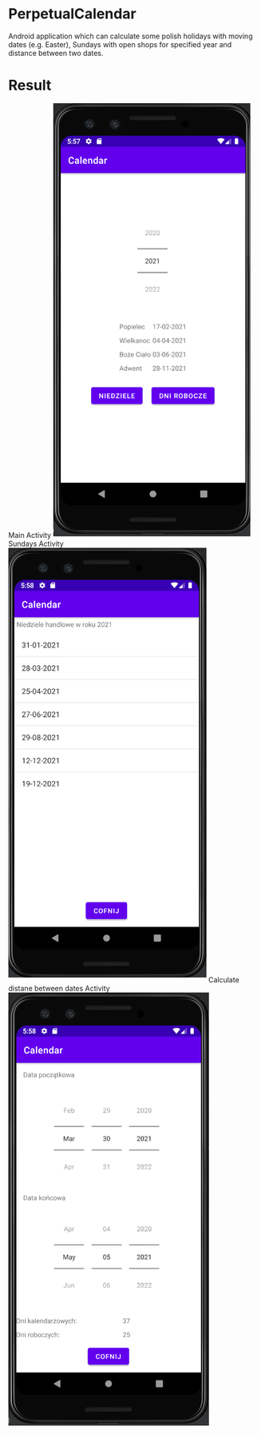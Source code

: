 # PerpetualCalendar
Android application which can calculate some polish holidays with moving dates (e.g. Easter), Sundays with open shops for specified year and distance between two dates.
# Result
Main Activity
![alt text](https://github.com/marmir99/PerpetualCalendar/blob/main/phone1.png)
Sundays Activity
![alt text](https://github.com/marmir99/PerpetualCalendar/blob/main/phone2.png)
Calculate distane between dates Activity
![alt text](https://github.com/marmir99/PerpetualCalendar/blob/main/phone3.png)
